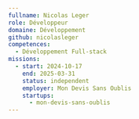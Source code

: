 ```yaml
---
fullname: Nicolas Leger
role: Développeur
domaine: Développement
github: nicolasleger
competences:
  - Développement Full-stack
missions:
  - start: 2024-10-17
    end: 2025-03-31
    status: independent
    employer: Mon Devis Sans Oublis
    startups:
      - mon-devis-sans-oublis
---
```

